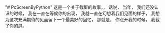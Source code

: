 "# PcScreenByPython" 
这是一个关于截屏的故事，，
话说，
当年，
我们还没认识的时候，
我在一直在等候你的出现，
我就一直在幻想着我们见面的样子，
我想为这次充满期待的见面留下一个最美好的回忆，
那就是，
你点开我的时候，
我截了你的屏。
